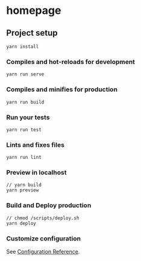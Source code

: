 # homepage

## Project setup
```
yarn install
```

### Compiles and hot-reloads for development
```
yarn run serve
```

### Compiles and minifies for production
```
yarn run build
```

### Run your tests
```
yarn run test
```

### Lints and fixes files
```
yarn run lint
```

### Preview in localhost
```
// yarn build
yarn preview
```

### Build and Deploy production
```
// chmod /scripts/deploy.sh
yarn deploy
```

### Customize configuration
See [Configuration Reference](https://cli.vuejs.org/config/).
